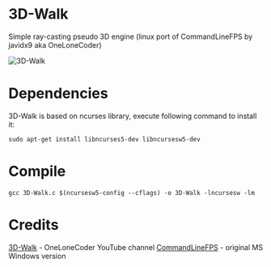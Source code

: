 # 3D-Walk
Simple ray-casting pseudo 3D engine (linux port of CommandLineFPS by javidx9 aka OneLoneCoder)

![3D-Walk](https://github.com/maksimKorzh/3D-Walk/blob/master/3D-Walk.gif)

# Dependencies

  3D-Walk is based on ncurses library, execute following command to install it:
    
    sudo apt-get install libncurses5-dev libncursesw5-dev

# Compile

    gcc 3D-Walk.c $(ncursesw5-config --cflags) -o 3D-Walk -lncursesw -lm

# Credits

[3D-Walk](https://www.youtube.com/channel/UC-yuWVUplUJZvieEligKBkA)    -   OneLoneCoder YouTube channel
[CommandLineFPS](https://github.com/OneLoneCoder/CommandLineFPS)   -   original MS Windows version
